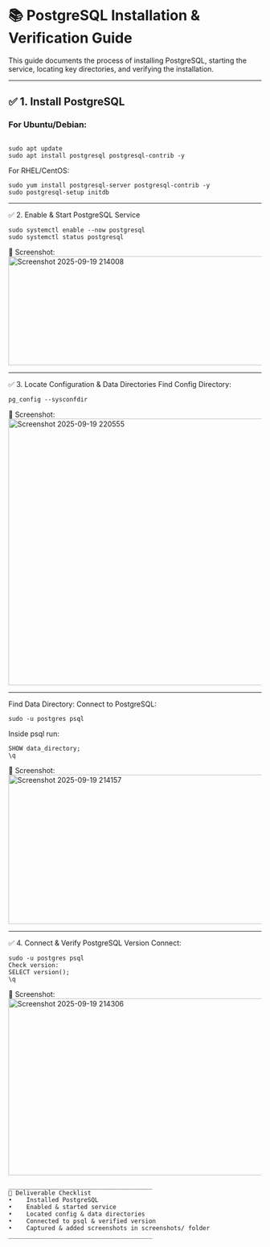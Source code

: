 # 📚 PostgreSQL Installation & Verification Guide

This guide documents the process of installing PostgreSQL, starting the service, locating key directories, and verifying the installation.

---

## ✅ 1. Install PostgreSQL

### For Ubuntu/Debian:
```bash
```
```
sudo apt update
sudo apt install postgresql postgresql-contrib -y
```
For RHEL/CentOS:
```
sudo yum install postgresql-server postgresql-contrib -y
sudo postgresql-setup initdb
```
________________________________________
✅ 2. Enable & Start PostgreSQL Service
```
sudo systemctl enable --now postgresql
sudo systemctl status postgresql
```
📸 Screenshot:
 <img width="1167" height="217" alt="Screenshot 2025-09-19 214008" src="https://github.com/user-attachments/assets/dcb41f0e-81c2-4faa-aeb2-6d7635dcb760" />

________________________________________
✅ 3. Locate Configuration & Data Directories
Find Config Directory:
```
pg_config --sysconfdir
```
📸 Screenshot:
 <img width="976" height="530" alt="Screenshot 2025-09-19 220555" src="https://github.com/user-attachments/assets/cdfc5667-08c0-4618-b95d-44e88aa78da2" />

________________________________________
Find Data Directory:
Connect to PostgreSQL:
```
sudo -u postgres psql
```
Inside psql run:
```
SHOW data_directory;
\q
```
📸 Screenshot:
 <img width="612" height="297" alt="Screenshot 2025-09-19 214157" src="https://github.com/user-attachments/assets/090829ba-1c41-41e7-8b2d-6cbaafff3dcf" />

________________________________________
✅ 4. Connect & Verify PostgreSQL Version
Connect:
```
sudo -u postgres psql
Check version:
SELECT version();
\q
```
📸 Screenshot:
 <img width="1694" height="352" alt="Screenshot 2025-09-19 214306" src="https://github.com/user-attachments/assets/b7424c12-a180-448d-a2e3-2f57d5ae7a3d" />
```
________________________________________
🎯 Deliverable Checklist
•	 Installed PostgreSQL
•	 Enabled & started service
•	 Located config & data directories
•	 Connected to psql & verified version
•	 Captured & added screenshots in screenshots/ folder
________________________________________

